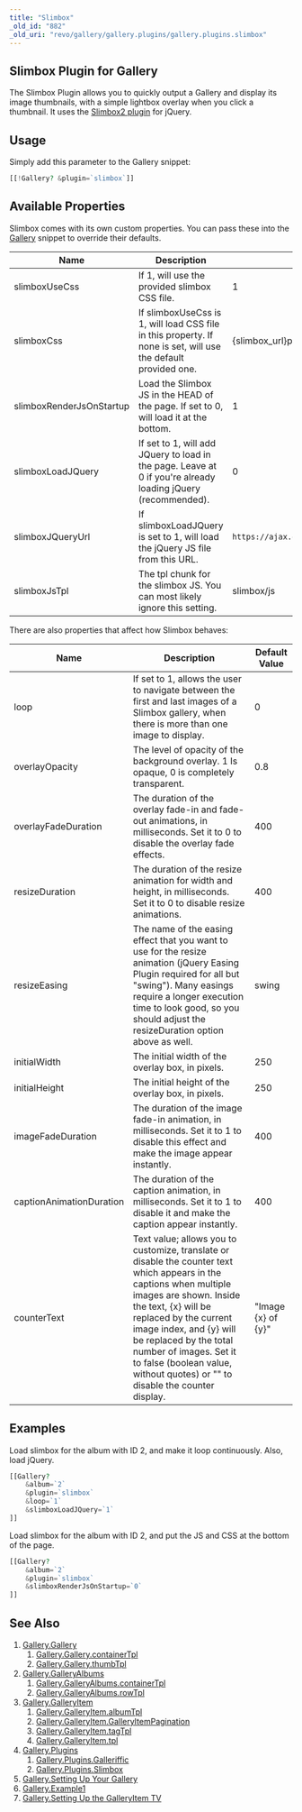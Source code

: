 ```yaml
---
title: "Slimbox"
_old_id: "882"
_old_uri: "revo/gallery/gallery.plugins/gallery.plugins.slimbox"
---
```


## Slimbox Plugin for Gallery

The Slimbox Plugin allows you to quickly output a Gallery and display its image thumbnails, with a simple lightbox overlay when you click a thumbnail. It uses the [Slimbox2 plugin](http://www.digitalia.be/software/slimbox2) for jQuery.

## Usage

Simply add this parameter to the Gallery snippet:

``` php
[[!Gallery? &plugin=`slimbox`]]
```

## Available Properties

Slimbox comes with its own custom properties. You can pass these into the [Gallery](extras/gallery "Gallery") snippet to override their defaults.

| Name                     | Description                                                                                                    | Default Value                                                      |
| ------------------------ | -------------------------------------------------------------------------------------------------------------- | ------------------------------------------------------------------ |
| slimboxUseCss            | If 1, will use the provided slimbox CSS file.                                                                  | 1                                                                  |
| slimboxCss               | If slimboxUseCss is 1, will load CSS file in this property. If none is set, will use the default provided one. | {slimbox\_url}packages/slimbox/css/slimbox2.css                    |
| slimboxRenderJsOnStartup | Load the Slimbox JS in the HEAD of the page. If set to 0, will load it at the bottom.                          | 1                                                                  |
| slimboxLoadJQuery        | If set to 1, will add JQuery to load in the page. Leave at 0 if you're already loading jQuery (recommended).   | 0                                                                  |
| slimboxJQueryUrl         | If slimboxLoadJQuery is set to 1, will load the jQuery JS file from this URL.                                  | `https://ajax.googleapis.com/ajax/libs/jquery/1.7.2/jquery.min.js` |
| slimboxJsTpl             | The tpl chunk for the slimbox JS. You can most likely ignore this setting.                                     | slimbox/js                                                         |

There are also properties that affect how Slimbox behaves:

| Name                     | Description                                                                                                                                                                                                                                                                                                                                              | Default Value      |
| ------------------------ | -------------------------------------------------------------------------------------------------------------------------------------------------------------------------------------------------------------------------------------------------------------------------------------------------------------------------------------------------------- | ------------------ |
| loop                     | If set to 1, allows the user to navigate between the first and last images of a Slimbox gallery, when there is more than one image to display.                                                                                                                                                                                                           | 0                  |
| overlayOpacity           | The level of opacity of the background overlay. 1 Is opaque, 0 is completely transparent.                                                                                                                                                                                                                                                                | 0.8                |
| overlayFadeDuration      | The duration of the overlay fade-in and fade-out animations, in milliseconds. Set it to 0 to disable the overlay fade effects.                                                                                                                                                                                                                           | 400                |
| resizeDuration           | The duration of the resize animation for width and height, in milliseconds. Set it to 0 to disable resize animations.                                                                                                                                                                                                                                    | 400                |
| resizeEasing             | The name of the easing effect that you want to use for the resize animation (jQuery Easing Plugin required for all but "swing"). Many easings require a longer execution time to look good, so you should adjust the resizeDuration option above as well.                                                                                                | swing              |
| initialWidth             | The initial width of the overlay box, in pixels.                                                                                                                                                                                                                                                                                                         | 250                |
| initialHeight            | The initial height of the overlay box, in pixels.                                                                                                                                                                                                                                                                                                        | 250                |
| imageFadeDuration        | The duration of the image fade-in animation, in milliseconds. Set it to 1 to disable this effect and make the image appear instantly.                                                                                                                                                                                                                    | 400                |
| captionAnimationDuration | The duration of the caption animation, in milliseconds. Set it to 1 to disable it and make the caption appear instantly.                                                                                                                                                                                                                                 | 400                |
| counterText              | Text value; allows you to customize, translate or disable the counter text which appears in the captions when multiple images are shown. Inside the text, {x} will be replaced by the current image index, and {y} will be replaced by the total number of images. Set it to false (boolean value, without quotes) or "" to disable the counter display. | "Image {x} of {y}" |

## Examples

Load slimbox for the album with ID 2, and make it loop continuously. Also, load jQuery.

``` php
[[Gallery?
    &album=`2`
    &plugin=`slimbox`
    &loop=`1`
    &slimboxLoadJQuery=`1`
]]
```

Load slimbox for the album with ID 2, and put the JS and CSS at the bottom of the page.

``` php
[[Gallery?
    &album=`2`
    &plugin=`slimbox`
    &slimboxRenderJsOnStartup=`0`
]]
```

## See Also

1. [Gallery.Gallery](extras/gallery/gallery/index)
    1. [Gallery.Gallery.containerTpl](extras/gallery/gallery/containertpl)
    2. [Gallery.Gallery.thumbTpl](extras/gallery/gallery/thumbtpl)
2. [Gallery.GalleryAlbums](extras/gallery/gallery.galleryalbums)
    1. [Gallery.GalleryAlbums.containerTpl](extras/gallery/gallery.galleryalbums/containertpl)
    2. [Gallery.GalleryAlbums.rowTpl](extras/gallery/gallery.galleryalbums/rowtpl)
3. [Gallery.GalleryItem](extras/gallery/gallery.galleryitem)
    1. [Gallery.GalleryItem.albumTpl](extras/gallery/gallery.galleryitem/albumtpl)
    2. [Gallery.GalleryItem.GalleryItemPagination](extras/gallery/gallery.galleryitem/galleryitempagination)
    3. [Gallery.GalleryItem.tagTpl](extras/gallery/gallery.galleryitem/tagtpl)
    4. [Gallery.GalleryItem.tpl](extras/gallery/gallery.galleryitem/tpl)
4. [Gallery.Plugins](extras/gallery/gallery.plugins)
    1. [Gallery.Plugins.Galleriffic](extras/gallery/gallery.plugins/galleriffic)
    2. [Gallery.Plugins.Slimbox](extras/gallery/gallery.plugins/slimbox)
5. [Gallery.Setting Up Your Gallery](extras/gallery/gallery.setting-up-your-gallery)
6. [Gallery.Example1](extras/gallery/gallery.example1)
7. [Gallery.Setting Up the GalleryItem TV](extras/gallery/gallery.setting-up-the-galleryitem-tv)
